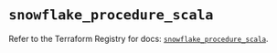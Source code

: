 # `snowflake_procedure_scala`

Refer to the Terraform Registry for docs: [`snowflake_procedure_scala`](https://registry.terraform.io/providers/snowflake-labs/snowflake/1.0.2/docs/resources/procedure_scala).
